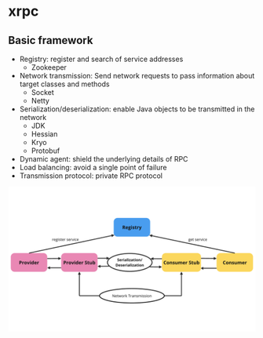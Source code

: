 # xrpc

## Basic framework

- Registry: register and search of service addresses
  - Zookeeper
- Network transmission: Send network requests to pass information about target classes and methods
  - Socket
  - Netty
- Serialization/deserialization: enable Java objects to be transmitted in the network
  - JDK
  - Hessian
  - Kryo
  - Protobuf
- Dynamic agent: shield the underlying details of RPC
- Load balancing: avoid a single point of failure
- Transmission protocol: private RPC protocol

![xrpc-frame](./images/xrpc-frame.png)
